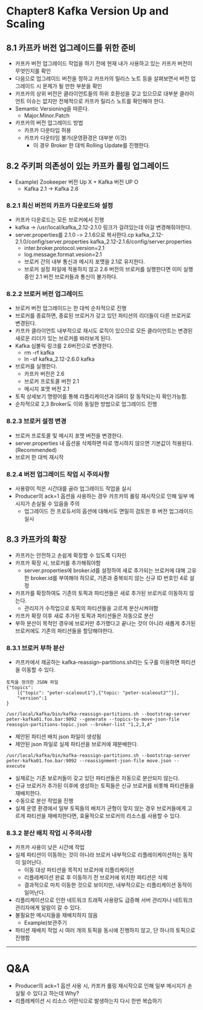 # Chapter8 Kafka Version Up and Scaling
## 8.1 카프카 버전 업그레이드를 위한 준비
- 카프카 버전 업그레이드 작업을 하기 전에 현재 내가 사용하고 있는 카프카 버전이 무엇인지를 확인
- 다음으로 업그레이드 버전을 정하고 카프카의 릴리스 노트 등을 살펴보면서 버전 업그레이드 시 문제가 될 만한 부분을 확인
- 카프카의 상위 버전은 클라이언트들의 하위 호환성을 갖고 있으므로 대부분 클라이언트 이슈는 없지만 전체적으로 카프카 릴리스 노트를 확인해야 한다.
- Semantic Versioning을 따른다.
    - Major.Minor.Patch
- 카프카의 버전 업그레이드 방법
    - 카프카 다운타임 허용
    - 카프카 다운타임 불가(운영환경은 대부분 이것)
        - 이 경우 Broker 한 대씩 Rolling Update를 진행한다.

## 8.2 주키퍼 의존성이 있는 카프카 롤링 업그레이드
- Example) Zookeeper 버전 Up X + Kafka 버전 UP O
    - Kafka 2.1 -> Kafka 2.6

### 8.2.1 최신 버전의 카프카 다운로드와 설정
- 카프카 다운로드는 모든 브로커에서 진행
- kafka -> /usr/local/kafka_2.12-2.1.0 링크가 걸려있는데 이걸 변경해줘야한다.
- server.properties를 2.1.0 -> 2.1.6으로 복사한다.cp kafka_2.12-2.1.0/config/server.properties kafka_2.12-2.1.6/config/server.properties 
    - inter.broker.protocol.version=2.1
    - log.message.format.vesion=2.1
    - 브로커 간의 내부 통신과 메시지 포맷을 2.1로 유지한다.
    - 브로커 설정 파일에 적용하지 않고 2.6 버전의 브로커를 실행한다면 이미 실행중인 2.1 버전 브로커들과 통신이 불가하다.
### 8.2.2 브로커 버전 업그레이드
- 브로커 버전 업그레이드는 한 대씩 순차적으로 진행
- 브로커를 종료하면, 종료된 브로커가 갖고 있던 파티션의 리더들이 다른 브로커로 변경된다.
- 카프카 클라이언트 내부적으로 재시도 로직이 있으므로 모든 클라이언트는 변경된 새로운 리더가 있는 브로커를 바라보게 된다.
- Kafka 심볼릭 링크를 2.6버전으로 변경한다.
    - rm -rf kafka
    - ln -sf kafka_2.12-2.6.0 kafka
- 브로커를 실행한다.
    - 카프카 버전은 2.6
    - 브로커 프로토콜 버전 2.1
    - 메시지 포맷 버전 2.1
- 토픽 상세보기 명령어를 통해 리플리케이션과 ISR이 잘 동작되는지 확인가능함.
- 순차적으로 2,3 Broker도 이와 동일한 방법으로 업그레이드 진행
### 8.2.3 브로커 설정 변경
- 브로커 프로토콜 및 메시지 포맷 버전을 변경한다.
- server.properties 내 옵션을 삭제하면 따로 명시하지 않으면 기본값이 적용된다.(Recommended)
- 브로커 한 대씩 재시작
### 8.2.4 버전 업그레이드 작업 시 주의사항
- 사용량이 적은 시간대를 골라 업그레이드 작업을 실시
- Producer의 ack=1 옵션을 사용하는 경우 카프카의 롤링 재시작으로 인해 일부 메시지가 손실될 수 있음을 주의
    - 업그레이드 전 프로듀서의 옵션에 대해서도 면밀히 검토한 후 버전 업그레이드 실시

## 8.3 카프카의 확장
- 카프카는 안전하고 손쉽게 확장할 수 있도록 디자인
- 카프카 확장 시, 브로커를 추가해줘야함
    - server.properties에 broker.id를 설정하여 새로 추가되는 브로커에 대해 고유한 broker.id를 부여해야 하므로, 기존과 중복되지 않는 신규 ID 번호인 4로 설정
- 카프카를 확장하여도 기존의 토픽과 파티션들은 새로 추가된 브로커로 이동하지 않는다.
    - 관리자가 수작업으로 토픽의 파티션들을 고르게 분산시켜야함
- 카프카 확장 이후 새로 추가된 토픽과 파티션들은 자동으로 분산
- 부하 분산이 목적인 경우에 브로커만 추가했다고 끝나는 것이 아니라 새롭게 추가된 브로커에도 기존의 파티션들을 할당해야한다.
### 8.3.1 브로커 부하 분산
- 카프카에서 제공하는 kafka-reassign-partitions.sh라는 도구를 이용하면 파티션을 이동할 수 있다.

``` 
토픽을 정의한 JSON 파일
{"topics":
    [{"topic": "peter-scaleout1"},{"topic: "peter-scaleout2""}],
    "version":1
}
```

``` 
/usr/local/kafka/bin/kafka-reassign-partitions.sh --bootstrap-server peter-kafka01.foo.bar:9092 --generate --topics-to-move-json-file reassgin-partitions-topic.json --broker-list "1,2,3,4"
```
- 제안된 파티션 배치 json 파일이 생성됨
- 제안된 json 파일로 실제 파티션을 브로커에 재분배한다.
``` 
/usr/local/kafka/bin/kafka-reassign-partitions.sh --bootstrap-server peter-kafka01.foo.bar:9092 --reassignment-json-file move.json --execute
```
- 실제로는 기존 보로커들이 갖고 있던 파티션들은 자동으로 분산되지 않는다.
- 신규 브로커가 추가된 이후에 생성하는 토픽들은 신규 브로커를 비롯해 파티션들을 재배치한다.
- 수동으로 분산 작업을 진행
- 실제 운영 환경에서 일부 토픽들의 배치가 균형이 맞지 않는 경우 브로커들에게 고르게 파티션을 재배치한다면, 효율적으로 브로커의 리소스를 사용할 수 있다.
### 8.3.2 분산 배치 작업 시 주의사항
- 카프카 사용이 낮은 시간에 작업
- 실제 파티션이 이동하는 것이 아니라 브로커 내부적으로 리플레이케이션하는 동작이 일어난다.
    - 이동 대상 파티션을 목적지 브로커에 리플리케이션
    - 리플레케이션 완료 후 이동하기 전 브로커에 위치한 파티션은 삭제
    - 결과적으로 마치 이동한 것으로 보이지만, 내부적으로는 리플리케이션 동작이 일어난다.
- 리플리케이션으로 인한 네트워크 트래픽 사용량도 급증해 서버 관리자나 네트워크 관리자에게 알람이 갈 수 있다.
- 불필요한 메시지들을 재배치하지 않음
    - Example)보관주기
- 파티션 재배치 작업 시 여러 개의 토픽을 동시에 진행하지 않고, 단 하나의 토픽으로 진행함


<hr>

# Q&A
- Producer의 ack=1 옵션 사용 시, 카프카 롤링 재시작으로 인해 일부 메시지가 손실될 수 있다고 하는데 Why?
- 리플레케이션 시 리소스 어떤식으로 발생하는지 다시 한번 복습하기



